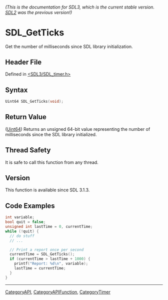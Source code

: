 ###### (This is the documentation for SDL3, which is the current stable version. [SDL2](https://wiki.libsdl.org/SDL2/) was the previous version!)
# SDL_GetTicks

Get the number of milliseconds since SDL library initialization.

## Header File

Defined in [<SDL3/SDL_timer.h>](https://github.com/libsdl-org/SDL/blob/main/include/SDL3/SDL_timer.h)

## Syntax

```c
Uint64 SDL_GetTicks(void);
```

## Return Value

([Uint64](Uint64)) Returns an unsigned 64-bit value representing the number
of milliseconds since the SDL library initialized.

## Thread Safety

It is safe to call this function from any thread.

## Version

This function is available since SDL 3.1.3.

## Code Examples

```c
int variable;
bool quit = false;
unsigned int lastTime = 0, currentTime;
while (!quit) {
  // do stuff
  // ...

  // Print a report once per second
  currentTime = SDL_GetTicks();
  if (currentTime > lastTime + 1000) {
    printf("Report: %d\n", variable);
    lastTime = currentTime;
  }
}
```

----
[CategoryAPI](CategoryAPI), [CategoryAPIFunction](CategoryAPIFunction), [CategoryTimer](CategoryTimer)

